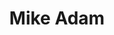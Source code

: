 ---
title: Mike Adam
description: Facilis ipsum reprehenderit nemo molestias. Aut cum mollitia reprehenderit. Eos cumque dicta adipisci architecto culpa amet.
image_url: uploads/person_3.jpg
order_num: 1
active: true
selected: true
--- 
